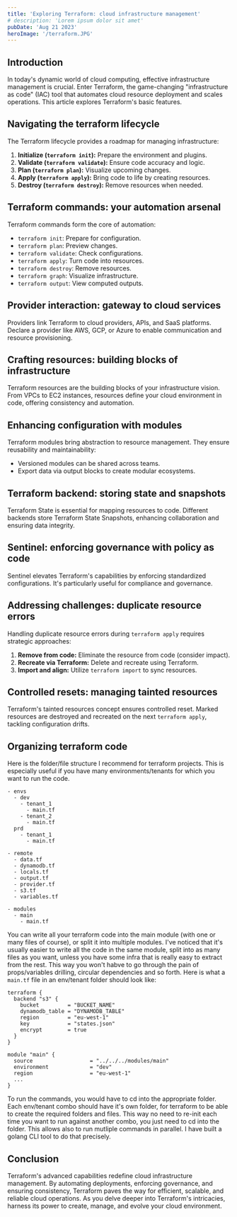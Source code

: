 ```yaml
---
title: 'Exploring Terraform: cloud infrastructure management'
# description: 'Lorem ipsum dolor sit amet'
pubDate: 'Aug 21 2023'
heroImage: '/terraform.JPG'
---
```


## Introduction

In today's dynamic world of cloud computing, effective infrastructure management is crucial. Enter Terraform, the game-changing "infrastructure as code" (IAC) tool that automates cloud resource deployment and scales operations. This article explores Terraform's basic features.

## Navigating the terraform lifecycle

The Terraform lifecycle provides a roadmap for managing infrastructure:

1. **Initialize (`terraform init`):** Prepare the environment and plugins.
2. **Validate (`terraform validate`):** Ensure code accuracy and logic.
3. **Plan (`terraform plan`):** Visualize upcoming changes.
4. **Apply (`terraform apply`):** Bring code to life by creating resources.
5. **Destroy (`terraform destroy`):** Remove resources when needed.

## Terraform commands: your automation arsenal

Terraform commands form the core of automation:

- `terraform init`: Prepare for configuration.
- `terraform plan`: Preview changes.
- `terraform validate`: Check configurations.
- `terraform apply`: Turn code into resources.
- `terraform destroy`: Remove resources.
- `terraform graph`: Visualize infrastructure.
- `terraform output`: View computed outputs.

## Provider interaction: gateway to cloud services

Providers link Terraform to cloud providers, APIs, and SaaS platforms. Declare a provider like AWS, GCP, or Azure to enable communication and resource provisioning.

## Crafting resources: building blocks of infrastructure

Terraform resources are the building blocks of your infrastructure vision. From VPCs to EC2 instances, resources define your cloud environment in code, offering consistency and automation.

## Enhancing configuration with modules

Terraform modules bring abstraction to resource management. They ensure reusability and maintainability:

- Versioned modules can be shared across teams.
- Export data via output blocks to create modular ecosystems.

## Terraform backend: storing state and snapshots

Terraform State is essential for mapping resources to code. Different backends store Terraform State Snapshots, enhancing collaboration and ensuring data integrity.

## Sentinel: enforcing governance with policy as code

Sentinel elevates Terraform's capabilities by enforcing standardized configurations. It's particularly useful for compliance and governance.

## Addressing challenges: duplicate resource errors

Handling duplicate resource errors during `terraform apply` requires strategic approaches:

1. **Remove from code:** Eliminate the resource from code (consider impact).
2. **Recreate via Terraform:** Delete and recreate using Terraform.
3. **Import and align:** Utilize `terraform import` to sync resources.

## Controlled resets: managing tainted resources

Terraform's tainted resources concept ensures controlled reset. Marked resources are destroyed and recreated on the next `terraform apply`, tackling configuration drifts.

## Organizing terraform code

Here is the folder/file structure I recommend for terraform projects. This is especially useful if you have many environments/tenants for which you want to run the code.

```
- envs
  - dev
    - tenant_1
      - main.tf
    - tenant_2
      - main.tf
  prd
    - tenant_1
      - main.tf

- remote
  - data.tf
  - dynamodb.tf
  - locals.tf
  - output.tf
  - provider.tf
  - s3.tf
  - variables.tf

- modules
  - main
    - main.tf
```

You can write all your terraform code into the main module (with one or many files of course), or split it into multiple modules. I've noticed that it's usually easier to write all the code in the same module, split into as many files as you want, unless you have some infra that is really easy to extract from the rest. This way you won't habve to go through the pain of props/variables drilling, circular dependencies and so forth.
Here is what a `main.tf` file in an env/tenant folder should look like:

```hcl
terraform {
  backend "s3" {
    bucket         = "BUCKET_NAME"
    dynamodb_table = "DYNAMODB_TABLE"
    region         = "eu-west-1"
    key            = "states.json"
    encrypt        = true
  }
}

module "main" {
  source                  = "../../../modules/main"
  environment             = "dev"
  region                  = "eu-west-1"
  ...
}
```

To run the commands, you would have to cd into the appropriate folder. Each env/tenant combo should have it's own folder, for terraform to be able to create the required folders and files. This way no need to re-init each time you want to run against another combo, you just need to cd into the folder. This allows also to run mutliple commands in parallel. I have built a golang CLI tool to do that precisely.

## Conclusion

Terraform's advanced capabilities redefine cloud infrastructure management. By automating deployments, enforcing governance, and ensuring consistency, Terraform paves the way for efficient, scalable, and reliable cloud operations. As you delve deeper into Terraform's intricacies, harness its power to create, manage, and evolve your cloud environment.
